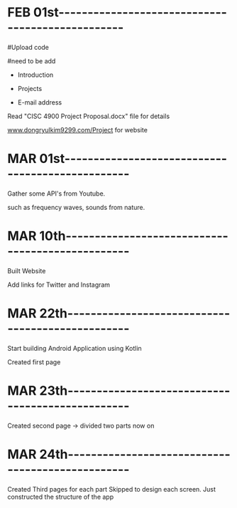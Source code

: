 # FEB 01st-------------------------------------------------

  #Upload code
  
  #need to be add
   - Introduction
   
   - Projects
   
   - E-mail address

  Read "CISC 4900 Project Proposal.docx" file for details
  
  www.dongryulkim9299.com/Project for website

# MAR 01st-------------------------------------------------

  Gather some API's from Youtube.
  
  such as frequency waves, sounds from nature.

# MAR 10th-------------------------------------------------

  Built Website
  
  Add links for Twitter and Instagram
  
# MAR 22th-------------------------------------------------

  Start building Android Application using Kotlin
  
  Created first page
  
# MAR 23th-------------------------------------------------

  Created second page -> divided two parts now on
  
# MAR 24th-------------------------------------------------
  Created Third pages for each part
  Skipped to design each screen. Just constructed the structure of the app
